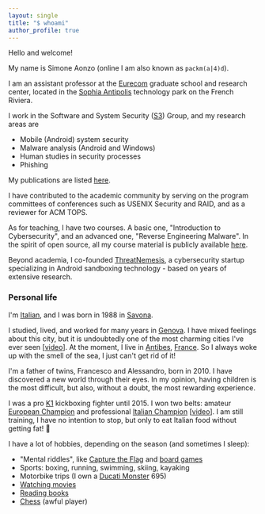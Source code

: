 ```yaml
---
layout: single
title: "$ whoami"
author_profile: true
---
```


Hello and welcome!

My name is Simone Aonzo (online I am also known as `packm(a|4)d`).

I am an assistant professor at the [Eurecom](https://www.eurecom.fr/) graduate school and research center, located in the [Sophia Antipolis](https://en.wikipedia.org/wiki/Sophia_Antipolis) technology park on the French Riviera.

I work in the Software and System Security ([S3](https://www.s3.eurecom.fr/)) Group, and my research areas are 
+ Mobile (Android) system security
+ Malware analysis (Android and Windows)
+ Human studies in security processes
+ Phishing

My publications are listed [here](/publications/).

I have contributed to the academic community by serving on the program committees of conferences such as USENIX Security and RAID, and as a reviewer for ACM TOPS. 

As for teaching, I have two courses. A basic one, "Introduction to Cybersecurity", and an advanced one, "Reverse Engineering Malware". 
In the spirit of open source, all my course material is publicly available [here](/courses/).

Beyond academia, I co-founded [ThreatNemesis](https://tnemesis.com/), a cybersecurity startup specializing in Android sandboxing technology - based on years of extensive research.


### Personal life

I'm [Italian](https://en.wikipedia.org/wiki/Italy), and I was born in 1988 in [Savona](https://en.wikipedia.org/wiki/Savona).

I studied, lived, and worked for many years in [Genova](https://en.wikipedia.org/wiki/Genoa). 
I have mixed feelings about this city, but it is undoubtedly one of the most charming cities I've ever seen [[video](https://www.youtube.com/watch?v=ntJI7-nO98c)]. At the moment, I live in [Antibes](https://en.wikipedia.org/wiki/Antibes), [France](https://en.wikipedia.org/wiki/France). So I always woke up with the smell of the sea, I just can't get rid of it!

I'm a father of twins, Francesco and Alessandro, born in 2010. I have discovered a new world through their eyes. In my opinion, having children is the most difficult, but also, without a doubt, the most rewarding experience.

I was a pro [K1](https://en.wikipedia.org/wiki/K-1) kickboxing fighter until 2015. I won two belts: amateur [European Champion](http://www.ivg.it/2015/06/loanesi-alle-stelle-weekend-di-successi-per-il-polizzano-perlungher/) and professional [Italian Champion](http://www.ivg.it/2015/12/loano-ospita-linternational-fight-show/) [[video](https://youtu.be/9Yob7mGum9g)]. 
I am still training, I have no intention to stop, but only to eat Italian food without getting fat! 🙂

I have a lot of hobbies, depending on the season (and sometimes I sleep):

* "Mental riddles", like [Capture the Flag](https://ctftime.org/ctf-wtf/) and [board games](https://boardgamegeek.com/)
* Sports: boxing, running, swimming, skiing, kayaking
* Motorbike trips (I own a [Ducati Monster](https://en.wikipedia.org/wiki/Ducati_Monster) 695)
* [Watching movies](https://www.imdb.com/user/ur39105709/ratings?sort=your_rating,desc&ratingFilter=0&mode=detail)
* [Reading books](https://www.goodreads.com/review/list/81659096?shelf=read)
* [Chess](https://www.chess.com/member/simone4onzo) (awful player)
